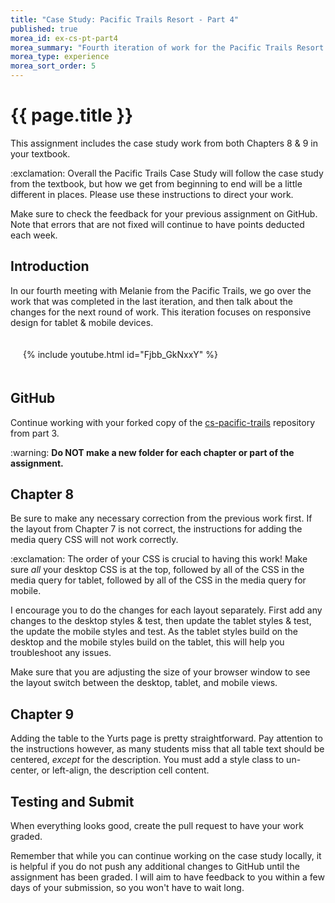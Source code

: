 ```yaml
---
title: "Case Study: Pacific Trails Resort - Part 4"
published: true
morea_id: ex-cs-pt-part4
morea_summary: "Fourth iteration of work for the Pacific Trails Resort Case Study. This work utilizes the material learned in Modules 1-9."
morea_type: experience
morea_sort_order: 5
---
```


# {{ page.title }}
This assignment includes the case study work from both Chapters 8 & 9 in your textbook.

<div class="alert alert-danger" role="alert">
  :exclamation: Overall the Pacific Trails Case Study will follow the case study from the textbook, but how we get from beginning to end will be a little different in places. Please use these instructions to direct your work.
</div>

Make sure to check the feedback for your previous assignment on GitHub. Note that errors that are not fixed will continue to have points deducted each week.

## Introduction
In our fourth meeting with Melanie from the Pacific Trails, we go over the work that was completed in the last iteration, and then talk about the changes for the next round of work.  This iteration focuses on responsive design for tablet & mobile devices.

<div style="padding:20px">
<div class="row">
<div class="col-xs-12 col-md-8 col-md-push-2">
  {%  include youtube.html  id="Fjbb_GkNxxY" %}
</div>
</div>
</div>

## GitHub
Continue working with your forked copy of the [cs-pacific-trails](https://github.com/htc-ccis1301/cs-pacific-trails) repository from part 3.

<div class="alert alert-warning" role="alert">
:warning: <strong>Do NOT make a new folder for each chapter or part of the assignment.</strong>
</div>

## Chapter 8
Be sure to make any necessary correction from the previous work first. If the layout from Chapter 7 is not correct, the instructions for adding the media query CSS will not work correctly.

<div class="alert alert-danger" role="alert">
:exclamation: The order of your CSS is crucial to having this work!  Make sure <em>all</em> your desktop CSS is at the top, followed by all of the CSS in the media query for tablet, followed by all of the CSS in the media query for mobile.
</div>

I encourage you to do the changes for each layout separately.  First add any changes to the desktop styles & test, then update the tablet styles & test, the update the mobile styles and test.  As the tablet styles build on the desktop and the mobile styles build on the tablet, this will help you troubleshoot any issues.  

Make sure that you are adjusting the size of your browser window to see the layout switch between the desktop, tablet, and mobile views.

## Chapter 9
Adding the table to the Yurts page is pretty straightforward. Pay attention to the instructions however, as many students miss that all table text should be centered, *except* for the description. You must add a style class to un-center, or left-align, the description cell content.


## Testing and Submit
When everything looks good, create the pull request to have your work graded.

Remember that while you can continue working on the case study locally, it is helpful if you do not push any additional changes to GitHub until the assignment has been graded. I will aim to have feedback to you within a few days of your submission, so you won't have to wait long.
